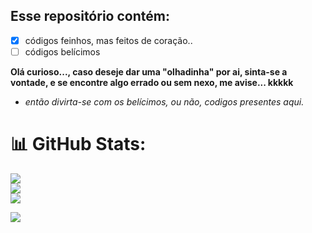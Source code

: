 ## Esse repositório contém:

- [x] códigos feinhos, mas feitos de coração..
- [ ] códigos belícimos

**Olá curioso..., caso deseje dar uma "olhadinha" por ai, sinta-se a vontade, e se encontre algo errado ou sem nexo, me avise... kkkkk**

- *então divirta-se com os belícimos, ou não, codigos presentes aqui.*

# 📊 GitHub Stats:
![](https://github-readme-stats.vercel.app/api?username=Marcos1701&theme=dark&hide_border=false&include_all_commits=true&count_private=true)<br/>
![](https://github-readme-streak-stats.herokuapp.com/?user=Marcos1701&theme=dark&hide_border=false)<br/>
![](https://github-readme-stats.vercel.app/api/top-langs/?username=Marcos1701&theme=dark&hide_border=false&include_all_commits=true&count_private=true&layout=compact)

[![](https://visitcount.itsvg.in/api?id=Marcos1701&label=Profile%20Views&color=12&icon=5&pretty=true)](https://visitcount.itsvg.in)
